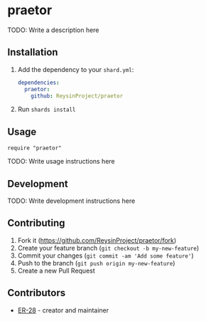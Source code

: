 # praetor

TODO: Write a description here

## Installation

1. Add the dependency to your `shard.yml`:

   ```yaml
   dependencies:
     praetor:
       github: ReysinProject/praetor
   ```

2. Run `shards install`

## Usage

```crystal
require "praetor"
```

TODO: Write usage instructions here

## Development

TODO: Write development instructions here

## Contributing

1. Fork it (<https://github.com/ReysinProject/praetor/fork>)
2. Create your feature branch (`git checkout -b my-new-feature`)
3. Commit your changes (`git commit -am 'Add some feature'`)
4. Push to the branch (`git push origin my-new-feature`)
5. Create a new Pull Request

## Contributors

- [ER-28](https://github.com/ER-28) - creator and maintainer
